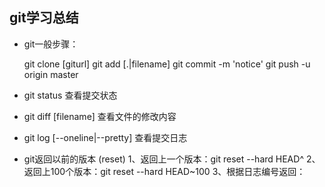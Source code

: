 ## git学习总结
* git一般步骤：

	git clone [giturl]
	git add [.|filename]
	git commit -m 'notice'
	git push -u origin master


* git status 查看提交状态
* git diff [filename] 查看文件的修改内容
* git log [--oneline|--pretty] 查看提交日志
* git返回以前的版本 (reset)
	1、返回上一个版本：git reset --hard HEAD^
	2、返回上100个版本：git reset --hard HEAD~100
	3、根据日志编号返回：
